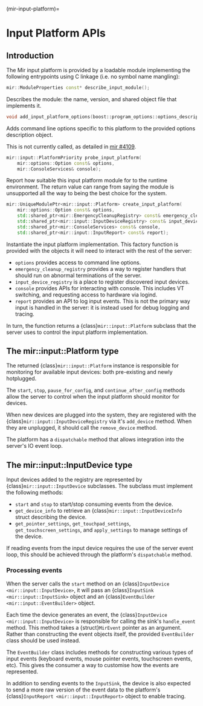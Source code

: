 (mir-input-platform)=
# Input Platform APIs

## Introduction

The Mir input platform is provided by a loadable module implementing the
following entrypoints using C linkage (i.e. no symbol name mangling):

```c++
mir::ModuleProperties const* describe_input_module();
```

Describes the module: the name, version, and shared object file that
implements it.


```c++
void add_input_platform_options(boost::program_options::options_description& config);
```

Adds command line options specific to this platform to the provided
options description object.

This is not currently called, as detailed in
[mir #4109](https://github.com/canonical/mir/issues/4109).


```c++
mir::input::PlatformPriority probe_input_platform(
    mir::options::Option const& options,
    mir::ConsoleServices& console);
```

Report how suitable this input platform module for to the runtime
environment.  The return value can range from saying the module is
unsupported all the way to being the best choice for the system.


```c++
mir::UniqueModulePtr<mir::input::Platform> create_input_platform(
    mir::options::Option const& options,
    std::shared_ptr<mir::EmergencyCleanupRegistry> const& emergency_cleanup_registry,
    std::shared_ptr<mir::input::InputDeviceRegistry> const& input_device_registry,
    std::shared_ptr<mir::ConsoleServices> const& console,
    std::shared_ptr<mir::input::InputReport> const& report);
```

Instantiate the input platform implementation. This factory function is provided with the objects it will need to interact with the rest of the server:

* `options` provides access to command line options.
* `emergency_cleanup_registry` provides a way to register handlers that should run on abnormal terminations of the server.
* `input_device_registry` is a place to register discovered input devices.
* `console` provides APIs for interacting with console. This includes VT switching, and requesting access to hardware via logind.
* `report` provides an API to log input events. This is not the primary way input is handled in the server: it is instead used for debug logging and tracing.

In turn, the function returns a {class}`mir::input::Platform` subclass that
the server uses to control the input platform implementation.

## The mir::input::Platform type

The returned {class}`mir::input::Platform` instance is responsible for
monitoring for available input devices: both pre-existing and newly
hotplugged.

The `start`, `stop`, `pause_for_config`, and `continue_after_config`
methods allow the server to control when the input platform should
monitor for devices.

When new devices are plugged into the system, they are registered with
the {class}`mir::input::InputDeviceRegistry` via it's `add_device`
method. When they are unplugged, it should call the `remove_device`
method.

The platform has a `dispatchable` method that allows integration into
the server's IO event loop.

## The mir::input::InputDevice type

Input devices added to the registry are represented by
{class}`mir::input::InputDevice` subclasses. The subclass must implement the
following methods:

* `start` and `stop` to start/stop consuming events from the device.
* `get_device_info` to retrieve an {class}`mir::input::InputDeviceInfo` struct describing the device.
* `get_pointer_settings`, `get_touchpad_settings`, `get_touchscreen_settings`, and `apply_settings` to manage settings of the device.

If reading events from the input device requires the use of the server
event loop, this should be achieved through the platform's
`dispatchable` method.

### Processing events

When the server calls the `start` method on an {class}`InputDevice
<mir::input::InputDevice>`, it will pass an {class}`InputSink
<mir::input::InputSink>` object and an {class}`EventBuilder
<mir::input::EventBuilder>` object.

Each time the device generates an event, the {class}`InputDevice
<mir::input::InputDevice>` is responsible for calling the sink's
`handle_event` method. This method takes a {struct}`MirEvent` pointer
as an argument. Rather than constructing the event objects itself, the
provided `EventBuilder` class should be used instead.

The `EventBuilder` class includes methods for constructing various
types of input events (keyboard events, mouse pointer events,
touchscreen events, etc). This gives the consumer a way to customise
how the events are represented.

In addition to sending events to the `InputSink`, the device is also
expected to send a more raw version of the event data to the
platform's {class}`InputReport <mir::input::InputReport>` object to
enable tracing.
